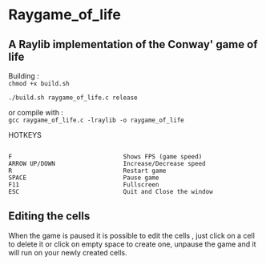 # Raygame_of_life             


A Raylib implementation of the Conway' game of life
---
Building :  
`chmod +x build.sh`

`./build.sh raygame_of_life.c release`

or compile with :  
`gcc raygame_of_life.c -lraylib -o raygame_of_life`

HOTKEYS
```

F                               Shows FPS (game speed)
ARROW UP/DOWN                   Increase/Decrease speed
R                               Restart game
SPACE                           Pause game
F11                             Fullscreen
ESC                             Quit and Close the window
```
## Editing the cells

When the game is paused it is possible to edit the cells ,
just click on a cell to delete it or click on empty space 
to create one, unpause the game and it will run on your
newly created cells.

